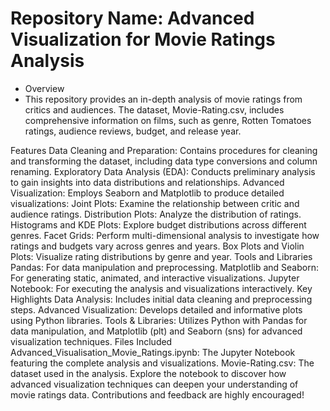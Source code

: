 # Repository Name: Advanced Visualization for Movie Ratings Analysis
* Overview
* This repository provides an in-depth analysis of movie ratings from critics and audiences. The dataset, Movie-Rating.csv, includes comprehensive information on films, such as genre, Rotten Tomatoes ratings, audience reviews, budget, and release year.

Features
Data Cleaning and Preparation: Contains procedures for cleaning and transforming the dataset, including data type conversions and column renaming.
Exploratory Data Analysis (EDA): Conducts preliminary analysis to gain insights into data distributions and relationships.
Advanced Visualization: Employs Seaborn and Matplotlib to produce detailed visualizations:
Joint Plots: Examine the relationship between critic and audience ratings.
Distribution Plots: Analyze the distribution of ratings.
Histograms and KDE Plots: Explore budget distributions across different genres.
Facet Grids: Perform multi-dimensional analysis to investigate how ratings and budgets vary across genres and years.
Box Plots and Violin Plots: Visualize rating distributions by genre and year.
Tools and Libraries
Pandas: For data manipulation and preprocessing.
Matplotlib and Seaborn: For generating static, animated, and interactive visualizations.
Jupyter Notebook: For executing the analysis and visualizations interactively.
Key Highlights
Data Analysis: Includes initial data cleaning and preprocessing steps.
Advanced Visualization: Develops detailed and informative plots using Python libraries.
Tools & Libraries: Utilizes Python with Pandas for data manipulation, and Matplotlib (plt) and Seaborn (sns) for advanced visualization techniques.
Files Included
Advanced_Visualisation_Movie_Ratings.ipynb: The Jupyter Notebook featuring the complete analysis and visualizations.
Movie-Rating.csv: The dataset used in the analysis.
Explore the notebook to discover how advanced visualization techniques can deepen your understanding of movie ratings data. Contributions and feedback are highly encouraged!

